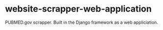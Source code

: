 # website-scrapper-web-application
PUBMED.gov scrapper. Built in the Django framework as a web appliciation.

